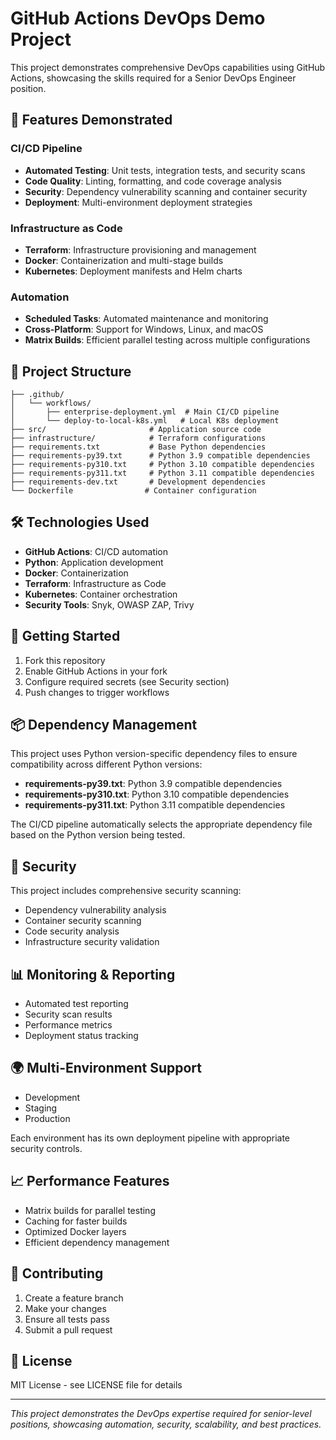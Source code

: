 # GitHub Actions DevOps Demo Project

This project demonstrates comprehensive DevOps capabilities using GitHub Actions, showcasing the skills required for a Senior DevOps Engineer position.

## 🚀 Features Demonstrated

### CI/CD Pipeline
- **Automated Testing**: Unit tests, integration tests, and security scans
- **Code Quality**: Linting, formatting, and code coverage analysis
- **Security**: Dependency vulnerability scanning and container security
- **Deployment**: Multi-environment deployment strategies

### Infrastructure as Code
- **Terraform**: Infrastructure provisioning and management
- **Docker**: Containerization and multi-stage builds
- **Kubernetes**: Deployment manifests and Helm charts

### Automation
- **Scheduled Tasks**: Automated maintenance and monitoring
- **Cross-Platform**: Support for Windows, Linux, and macOS
- **Matrix Builds**: Efficient parallel testing across multiple configurations

## 📁 Project Structure

```
├── .github/
│   └── workflows/
│       ├── enterprise-deployment.yml  # Main CI/CD pipeline
│       └── deploy-to-local-k8s.yml   # Local K8s deployment
├── src/                       # Application source code
├── infrastructure/            # Terraform configurations
├── requirements.txt           # Base Python dependencies
├── requirements-py39.txt      # Python 3.9 compatible dependencies
├── requirements-py310.txt     # Python 3.10 compatible dependencies
├── requirements-py311.txt     # Python 3.11 compatible dependencies
├── requirements-dev.txt       # Development dependencies
└── Dockerfile                # Container configuration
```

## 🛠️ Technologies Used

- **GitHub Actions**: CI/CD automation
- **Python**: Application development
- **Docker**: Containerization
- **Terraform**: Infrastructure as Code
- **Kubernetes**: Container orchestration
- **Security Tools**: Snyk, OWASP ZAP, Trivy

## 🚦 Getting Started

1. Fork this repository
2. Enable GitHub Actions in your fork
3. Configure required secrets (see Security section)
4. Push changes to trigger workflows

## 📦 Dependency Management

This project uses Python version-specific dependency files to ensure compatibility across different Python versions:

- **requirements-py39.txt**: Python 3.9 compatible dependencies
- **requirements-py310.txt**: Python 3.10 compatible dependencies  
- **requirements-py311.txt**: Python 3.11 compatible dependencies

The CI/CD pipeline automatically selects the appropriate dependency file based on the Python version being tested.

## 🔐 Security

This project includes comprehensive security scanning:
- Dependency vulnerability analysis
- Container security scanning
- Code security analysis
- Infrastructure security validation

## 📊 Monitoring & Reporting

- Automated test reporting
- Security scan results
- Performance metrics
- Deployment status tracking

## 🌍 Multi-Environment Support

- Development
- Staging
- Production

Each environment has its own deployment pipeline with appropriate security controls.

## 📈 Performance Features

- Matrix builds for parallel testing
- Caching for faster builds
- Optimized Docker layers
- Efficient dependency management

## 🤝 Contributing

1. Create a feature branch
2. Make your changes
3. Ensure all tests pass
4. Submit a pull request

## 📝 License

MIT License - see LICENSE file for details

---

*This project demonstrates the DevOps expertise required for senior-level positions, showcasing automation, security, scalability, and best practices.* 